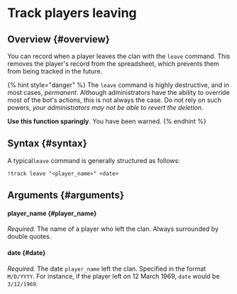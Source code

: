 # Track players leaving

## Overview {#overview}

You can record when a player leaves the clan with the `leave` command. This removes the player's record from the spreadsheet, which prevents them from being tracked in the future.

{% hint style="danger" %}
The `leave` command is highly destructive, and in most cases, _permanent_. Although administrators have the ability to override most of the bot's actions, this is not always the case. Do not rely on such powers, _your administrators may not be able to revert the deletion_.

**Use this function sparingly**. You have been warned.
{% endhint %}

## Syntax {#syntax}

A typical`leave` command is generally structured as follows:

```text
!track leave "<player_name>" <date>
```

## Arguments {#arguments}

#### player\_name {#player_name}

_Required._ The name of a player who left the clan. Always surrounded by double quotes.

#### date {#date}

_Required._ The date `player_name` left the clan. Specified in the format `M/D/YYYY`. For instance, if the player left on 12 March 1969, `date` would be `3/12/1969`.  


